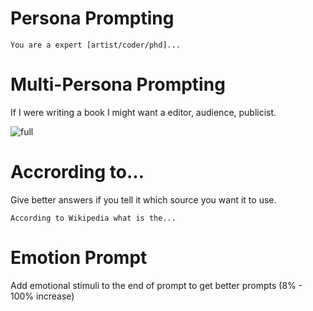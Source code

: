 # Persona Prompting
``` You are a expert [artist/coder/phd]... ```

# Multi-Persona Prompting
If I were writing a book I might want a editor, audience, publicist.

![full](https://microshak.github.io/MicroNotes/MachineLearning/GenAI/multipersona.drawio.png)

# Accrording to...
Give better answers if you tell it which source you want it to use.

```According to Wikipedia what is the... ```

# Emotion Prompt
Add emotional stimuli to the end of prompt to get better prompts (8% - 100% increase)